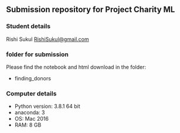 ## Submission repository for Project Charity ML

### Student details
Rishi Sukul
RishiSukul@gmail.com

### folder for submission
Please find the notebook and html download in the folder:
- finding_donors

### Computer details
- Python version: 3.8.1 64 bit
- anaconda: 3
- OS: Mac 2016
- RAM: 8 GB
